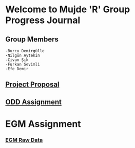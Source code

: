 # Welcome to Mujde 'R' Group Progress Journal

## Group Members 
    -Burcu Demirgülle
    -Nilgün Aytekin
    -Civan Şık
    -Furkan Sevimli
    -Efe Demir

## [Project Proposal](https://pjournal.github.io/mef03g-mujde-r//ProjectProposal.html)
  
## [ODD Assignment](https://pjournal.github.io/mef03g-mujde-r//ODDAssignment.html)

# EGM Assignment
### [EGM Raw Data](https://github.com/pjournal/mef03g-mujde-r/blob/master/EGM_Mujde_R_Raw_Data_1.xlsx)
